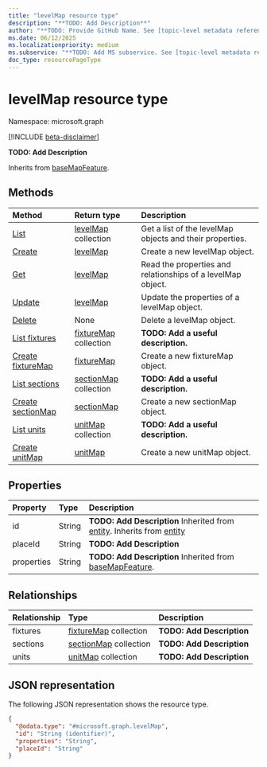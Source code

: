 ```yaml
---
title: "levelMap resource type"
description: "**TODO: Add Description**"
author: "**TODO: Provide GitHub Name. See [topic-level metadata reference](https://eng.ms/docs/products/microsoft-graph-service/microsoft-graph/document-apis/metadata)**"
ms.date: 06/12/2025
ms.localizationpriority: medium
ms.subservice: "**TODO: Add MS subservice. See [topic-level metadata reference](https://eng.ms/docs/products/microsoft-graph-service/microsoft-graph/document-apis/metadata)**"
doc_type: resourcePageType
---
```


# levelMap resource type

Namespace: microsoft.graph

[!INCLUDE [beta-disclaimer](../../includes/beta-disclaimer.md)]

**TODO: Add Description**


Inherits from [baseMapFeature](../resources/basemapfeature.md).


## Methods
|Method|Return type|Description|
|:---|:---|:---|
|[List](../api/buildingmap-list-levels.md)|[levelMap](../resources/levelmap.md) collection|Get a list of the levelMap objects and their properties.|
|[Create](../api/buildingmap-post-levels.md)|[levelMap](../resources/levelmap.md)|Create a new levelMap object.|
|[Get](../api/levelmap-get.md)|[levelMap](../resources/levelmap.md)|Read the properties and relationships of a levelMap object.|
|[Update](../api/levelmap-update.md)|[levelMap](../resources/levelmap.md)|Update the properties of a levelMap object.|
|[Delete](../api/buildingmap-delete-levels.md)|None|Delete a levelMap object.|
|[List fixtures](../api/levelmap-list-fixtures.md)|[fixtureMap](../resources/fixturemap.md) collection|**TODO: Add a useful description.**|
|[Create fixtureMap](../api/levelmap-post-fixtures.md)|[fixtureMap](../resources/fixturemap.md)|Create a new fixtureMap object.|
|[List sections](../api/levelmap-list-sections.md)|[sectionMap](../resources/sectionmap.md) collection|**TODO: Add a useful description.**|
|[Create sectionMap](../api/levelmap-post-sections.md)|[sectionMap](../resources/sectionmap.md)|Create a new sectionMap object.|
|[List units](../api/levelmap-list-units.md)|[unitMap](../resources/unitmap.md) collection|**TODO: Add a useful description.**|
|[Create unitMap](../api/levelmap-post-units.md)|[unitMap](../resources/unitmap.md)|Create a new unitMap object.|

## Properties
|Property|Type|Description|
|:---|:---|:---|
|id|String|**TODO: Add Description** Inherited from [entity](../resources/entity.md). Inherits from [entity](../resources/entity.md)|
|placeId|String|**TODO: Add Description**|
|properties|String|**TODO: Add Description** Inherited from [baseMapFeature](../resources/basemapfeature.md).|

## Relationships
|Relationship|Type|Description|
|:---|:---|:---|
|fixtures|[fixtureMap](../resources/fixturemap.md) collection|**TODO: Add Description**|
|sections|[sectionMap](../resources/sectionmap.md) collection|**TODO: Add Description**|
|units|[unitMap](../resources/unitmap.md) collection|**TODO: Add Description**|

## JSON representation
The following JSON representation shows the resource type.
<!-- {
  "blockType": "resource",
  "keyProperty": "id",
  "@odata.type": "microsoft.graph.levelMap",
  "baseType": "microsoft.graph.baseMapFeature",
  "openType": false
}
-->
``` json
{
  "@odata.type": "#microsoft.graph.levelMap",
  "id": "String (identifier)",
  "properties": "String",
  "placeId": "String"
}
```

